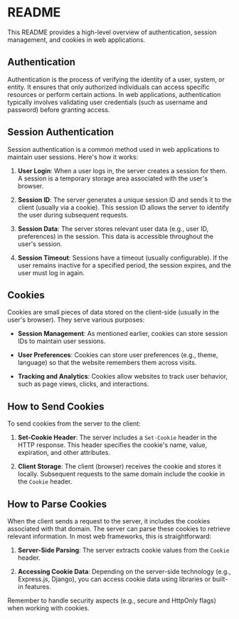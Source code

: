 # README

This README provides a high-level overview of authentication, session management, and cookies in web applications.

## Authentication
Authentication is the process of verifying the identity of a user, system, or entity. It ensures that only authorized individuals can access specific resources or perform certain actions. In web applications, authentication typically involves validating user credentials (such as username and password) before granting access.

## Session Authentication
Session authentication is a common method used in web applications to maintain user sessions. Here's how it works:

1. **User Login**: When a user logs in, the server creates a session for them. A session is a temporary storage area associated with the user's browser.

2. **Session ID**: The server generates a unique session ID and sends it to the client (usually via a cookie). This session ID allows the server to identify the user during subsequent requests.

3. **Session Data**: The server stores relevant user data (e.g., user ID, preferences) in the session. This data is accessible throughout the user's session.

4. **Session Timeout**: Sessions have a timeout (usually configurable). If the user remains inactive for a specified period, the session expires, and the user must log in again.

## Cookies
Cookies are small pieces of data stored on the client-side (usually in the user's browser). They serve various purposes:

- **Session Management**: As mentioned earlier, cookies can store session IDs to maintain user sessions.

- **User Preferences**: Cookies can store user preferences (e.g., theme, language) so that the website remembers them across visits.

- **Tracking and Analytics**: Cookies allow websites to track user behavior, such as page views, clicks, and interactions.

## How to Send Cookies
To send cookies from the server to the client:

1. **Set-Cookie Header**: The server includes a `Set-Cookie` header in the HTTP response. This header specifies the cookie's name, value, expiration, and other attributes.

2. **Client Storage**: The client (browser) receives the cookie and stores it locally. Subsequent requests to the same domain include the cookie in the `Cookie` header.

## How to Parse Cookies
When the client sends a request to the server, it includes the cookies associated with that domain. The server can parse these cookies to retrieve relevant information. In most web frameworks, this is straightforward:

1. **Server-Side Parsing**: The server extracts cookie values from the `Cookie` header.

2. **Accessing Cookie Data**: Depending on the server-side technology (e.g., Express.js, Django), you can access cookie data using libraries or built-in features.

Remember to handle security aspects (e.g., secure and HttpOnly flags) when working with cookies.
```